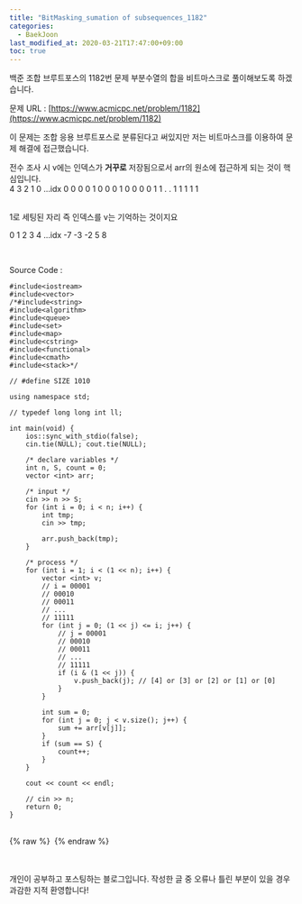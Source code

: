 ```yaml
---
title: "BitMasking_sumation of subsequences_1182"
categories: 
  - BaekJoon
last_modified_at: 2020-03-21T17:47:00+09:00
toc: true
---
```

백준 조합 브루트포스의 1182번 문제 부분수열의 합을 비트마스크로 풀이해보도록 하겠습니다.<br/>

문제 URL : [https://www.acmicpc.net/problem/1182](https://www.acmicpc.net/problem/1182)
<br/>

이 문제는 조합 응용 브루트포스로 분류된다고 써있지만 저는 비트마스크를 이용하여 문제 해결에 접근했습니다.<br/>

전수 조사 시 v에는 인덱스가 **거꾸로** 저장됨으로서 arr의 원소에 접근하게 되는 것이 핵심입니다.<br/>
4   3   2   1   0 ...idx
0   0   0   0   1
0   0   0   1   0
0   0   0   1   1
.
.
1   1   1   1   1

<br/>
1로 세팅된 자리 즉 인덱스를 v는 기억하는 것이지요<br/>

0   1   2   3   4 ...idx
-7  -3  -2  5   8
<br/>

<br/>

Source Code : 
~~~
#include<iostream>
#include<vector>
/*#include<string>
#include<algorithm>
#include<queue>
#include<set>
#include<map>
#include<cstring>
#include<functional>
#include<cmath>
#include<stack>*/

// #define SIZE 1010

using namespace std;

// typedef long long int ll;

int main(void) {
	ios::sync_with_stdio(false);
	cin.tie(NULL); cout.tie(NULL);

	/* declare variables */
	int n, S, count = 0;
	vector <int> arr;

	/* input */
	cin >> n >> S;
	for (int i = 0; i < n; i++) {
		int tmp;
		cin >> tmp;
		
		arr.push_back(tmp);
	}

	/* process */
	for (int i = 1; i < (1 << n); i++) {
		vector <int> v;
		// i = 00001
		// 00010
		// 00011
		// ...
		// 11111
		for (int j = 0; (1 << j) <= i; j++) {
			// j = 00001
			// 00010
			// 00011
			// ...
			// 11111
			if (i & (1 << j)) {
				v.push_back(j);	// [4] or [3] or [2] or [1] or [0]
			}
		}

		int sum = 0;
		for (int j = 0; j < v.size(); j++) {
			sum += arr[v[j]];
		}
		if (sum == S) {
			count++;
		}
	}

	cout << count << endl;

	// cin >> n;
	return 0;
}
~~~

<br/>
{% raw %} <img src="https://ohjinjin.github.io/assets/images/20200316baekjoon_bitmask/capture1.JPG" alt=""> {% endraw %}<br/>

<br/><br/>
개인이 공부하고 포스팅하는 블로그입니다. 작성한 글 중 오류나 틀린 부분이 있을 경우 과감한 지적 환영합니다!<br/><br/>